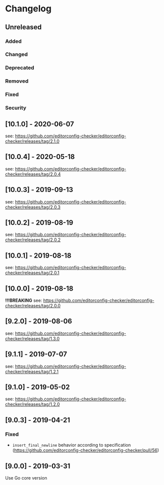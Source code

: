 # Changelog

## Unreleased
### Added
### Changed
### Deprecated
### Removed
### Fixed
### Security

## [10.1.0] - 2020-06-07
see: https://github.com/editorconfig-checker/editorconfig-checker/releases/tag/2.1.0

## [10.0.4] - 2020-05-18
see: https://github.com/editorconfig-checker/editorconfig-checker/releases/tag/2.0.4

## [10.0.3] - 2019-09-13
see: https://github.com/editorconfig-checker/editorconfig-checker/releases/tag/2.0.3

## [10.0.2] - 2019-08-19
see: https://github.com/editorconfig-checker/editorconfig-checker/releases/tag/2.0.2

## [10.0.1] - 2019-08-18
see: https://github.com/editorconfig-checker/editorconfig-checker/releases/tag/2.0.1

## [10.0.0] - 2019-08-18
__!!!BREAKING__
see: https://github.com/editorconfig-checker/editorconfig-checker/releases/tag/2.0.0

## [9.2.0] - 2019-08-06
see: https://github.com/editorconfig-checker/editorconfig-checker/releases/tag/1.3.0

## [9.1.1] - 2019-07-07
see: https://github.com/editorconfig-checker/editorconfig-checker/releases/tag/1.2.1

## [9.1.0] - 2019-05-02
see: https://github.com/editorconfig-checker/editorconfig-checker/releases/tag/1.2.0

## [9.0.3] - 2019-04-21
### Fixed
* `insert_final_newline` behavior according to specification (https://github.com/editorconfig-checker/editorconfig-checker/pull/56)

## [9.0.0] - 2019-03-31
Use Go core version
